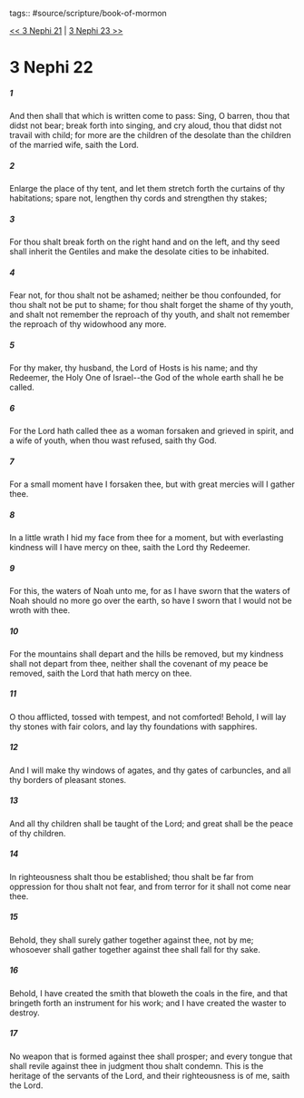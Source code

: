 tags:: #source/scripture/book-of-mormon

[<< 3 Nephi 21](/Book_of_Mormon/11_3_Nephi/3_Nephi_21.md) | [3 Nephi 23 >>](/Book_of_Mormon/11_3_Nephi/3_Nephi_23.md)

# 3 Nephi 22

##### 1

And then shall that which is written come to pass: Sing, O barren, thou that didst not bear; break forth into singing, and cry aloud, thou that didst not travail with child; for more are the children of the desolate than the children of the married wife, saith the Lord.

##### 2

Enlarge the place of thy tent, and let them stretch forth the curtains of thy habitations; spare not, lengthen thy cords and strengthen thy stakes;

##### 3

For thou shalt break forth on the right hand and on the left, and thy seed shall inherit the Gentiles and make the desolate cities to be inhabited.

##### 4

Fear not, for thou shalt not be ashamed; neither be thou confounded, for thou shalt not be put to shame; for thou shalt forget the shame of thy youth, and shalt not remember the reproach of thy youth, and shalt not remember the reproach of thy widowhood any more.

##### 5

For thy maker, thy husband, the Lord of Hosts is his name; and thy Redeemer, the Holy One of Israel--the God of the whole earth shall he be called.

##### 6

For the Lord hath called thee as a woman forsaken and grieved in spirit, and a wife of youth, when thou wast refused, saith thy God.

##### 7

For a small moment have I forsaken thee, but with great mercies will I gather thee.

##### 8

In a little wrath I hid my face from thee for a moment, but with everlasting kindness will I have mercy on thee, saith the Lord thy Redeemer.

##### 9

For this, the waters of Noah unto me, for as I have sworn that the waters of Noah should no more go over the earth, so have I sworn that I would not be wroth with thee.

##### 10

For the mountains shall depart and the hills be removed, but my kindness shall not depart from thee, neither shall the covenant of my peace be removed, saith the Lord that hath mercy on thee.

##### 11

O thou afflicted, tossed with tempest, and not comforted! Behold, I will lay thy stones with fair colors, and lay thy foundations with sapphires.

##### 12

And I will make thy windows of agates, and thy gates of carbuncles, and all thy borders of pleasant stones.

##### 13

And all thy children shall be taught of the Lord; and great shall be the peace of thy children.

##### 14

In righteousness shalt thou be established; thou shalt be far from oppression for thou shalt not fear, and from terror for it shall not come near thee.

##### 15

Behold, they shall surely gather together against thee, not by me; whosoever shall gather together against thee shall fall for thy sake.

##### 16

Behold, I have created the smith that bloweth the coals in the fire, and that bringeth forth an instrument for his work; and I have created the waster to destroy.

##### 17

No weapon that is formed against thee shall prosper; and every tongue that shall revile against thee in judgment thou shalt condemn. This is the heritage of the servants of the Lord, and their righteousness is of me, saith the Lord.
